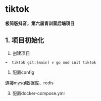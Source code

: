 # tiktok

**极简版抖音，第六届青训营后端项目**

## 1. 项目初始化

1. 创建项目
```shell
➜  tiktok git:(main) ✗ go mod init tiktok
```

1. 配置config

连接mysql数据库、redis

3. 配置docker-compose.yml


